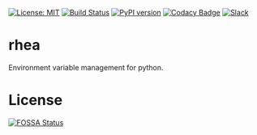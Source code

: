 [![License: MIT](https://img.shields.io/badge/License-MIT-green.svg)](LICENSE)
[![Build Status](https://travis-ci.org/polyaxon/rhea.svg?branch=master)](https://travis-ci.org/polyaxon/rhea)
[![PyPI version](https://badge.fury.io/py/rhea.svg)](https://badge.fury.io/py/rhea)
[![Codacy Badge](https://api.codacy.com/project/badge/Grade/e49f4132c90e496e974d3e9883ee4d8c)](https://www.codacy.com/app/polyaxon/rhea?utm_source=github.com&amp;utm_medium=referral&amp;utm_content=polyaxon/rhea&amp;utm_campaign=Badge_Grade)
[![Slack](https://img.shields.io/badge/chat-on%20slack-aadada.svg?logo=slack&longCache=true)](https://join.slack.com/t/polyaxon/shared_invite/enQtMzQ0ODc2MDg1ODc0LWY2ZTdkMTNmZjBlZmRmNjQxYmYwMTBiMDZiMWJhODI2ZTk0MDU4Mjg5YzA5M2NhYzc5ZjhiMjczMDllYmQ2MDg)

# rhea
Environment variable management for python.


# License

[![FOSSA Status](https://app.fossa.io/api/projects/git%2Bgithub.com%2Fpolyaxon%2Frhea.svg?type=large)](https://app.fossa.io/projects/git%2Bgithub.com%2Fpolyaxon%2Frhea?ref=badge_large)
